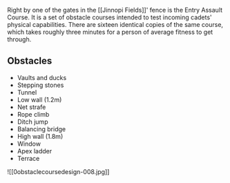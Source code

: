 Right by one of the gates in the [[Jinnopi Fields]]' fence is the Entry Assault Course. It is a set of obstacle courses intended to test incoming cadets' physical capabilities. There are sixteen identical copies of the same course, which takes roughly three minutes for a person of average fitness to get through.
## Obstacles
- Vaults and ducks
- Stepping stones
- Tunnel
- Low wall (1.2m)
- Net strafe
- Rope climb
- Ditch jump
- Balancing bridge
- High wall (1.8m)
- Window
- Apex ladder
- Terrace

![[0obstaclecoursedesign-008.jpg]]